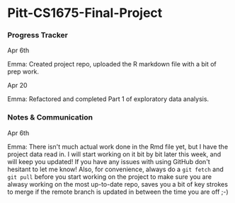 # Pitt-CS1675-Final-Project

### Progress Tracker

Apr 6th

Emma: Created project repo, uploaded the R markdown file with a bit of prep work.

Apr 20

Emma: Refactored and completed Part 1 of exploratory data analysis.

### Notes & Communication

Apr 6th

Emma: There isn't much actual work done in the Rmd file yet, but I have the project data read in. I will start working on it bit by bit later this week, and will keep you updated! If you have any issues with using GitHub don't hesitant to let me know! Also, for convenience, always do a `git fetch` and `git pull` before you start working on the project to make sure you are alwasy working on the most up-to-date repo, saves you a bit of key strokes to merge if the remote branch is updated in between the time you are off ;-)
